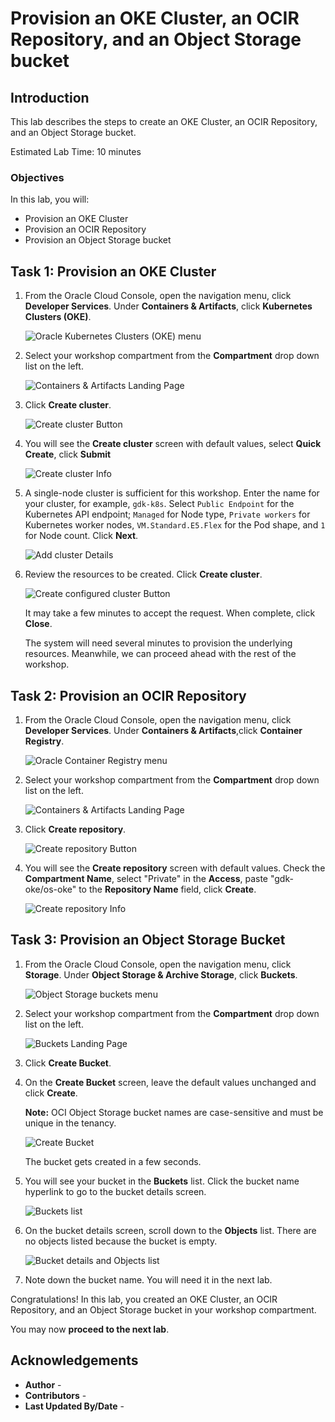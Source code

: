# Provision an OKE Cluster, an OCIR Repository, and an Object Storage bucket

## Introduction

This lab describes the steps to create an OKE Cluster, an OCIR Repository, and an Object Storage bucket.

Estimated Lab Time: 10 minutes

### Objectives

In this lab, you will:

* Provision an OKE Cluster
* Provision an OCIR Repository
* Provision an Object Storage bucket

## Task 1: Provision an OKE Cluster

1. From the Oracle Cloud Console, open the navigation menu, click **Developer Services**. Under **Containers & Artifacts**, click **Kubernetes Clusters (OKE)**.

   ![Oracle Kubernetes Clusters (OKE) menu](https://oracle-livelabs.github.io/common/images/console/developer-OKE.png)

2. Select your workshop compartment from the **Compartment** drop down list on the left. 

    ![Containers & Artifacts Landing Page](images/compartment-name-oke.png#input)

3. Click **Create cluster**.

    ![Create cluster Button](images/create-cluster.png#input)

4. You will see the **Create cluster** screen with default values, select **Quick Create**, click **Submit**

    ![Create cluster Info](images/create-cluster-info.png#input)

5. A single-node cluster is sufficient for this workshop. Enter the name for your cluster, for example, `gdk-k8s`. Select `Public Endpoint` for the Kubernetes API endpoint; `Managed` for Node type, `Private workers` for Kubernetes worker nodes, `VM.Standard.E5.Flex` for the Pod shape, and `1` for Node count. Click **Next**.

    ![Add cluster Details](images/add-cluster-details.png)

6. Review the resources to be created. Click **Create cluster**.

    ![Create configured cluster Button](images/create-cluster-2.png)

    It may take a few minutes to accept the request. When complete, click **Close**. 
    
    The system will need several minutes to provision the underlying resources. Meanwhile, we can proceed ahead with the rest of the workshop.

## Task 2: Provision an OCIR Repository

1. From the Oracle Cloud Console, open the navigation menu, click **Developer Services**. Under **Containers & Artifacts**,click **Container Registry**.

   ![Oracle Container Registry menu](https://oracle-livelabs.github.io/common/images/console/developer-container-registry.png)

2. Select your workshop compartment from the **Compartment** drop down list on the left. 

    ![Containers & Artifacts Landing Page](images/compartment-name-container.png#input)

3. Click **Create repository**.

    ![Create repository Button](images/create-repository.png#input)

4. You will see the **Create repository** screen with default values. Check the **Compartment Name**, select "Private" in  the **Access**, paste "gdk-oke/os-oke" to the **Repository Name** field, click **Create**.

    ![Create repository Info](images/create-repository-info.png#input)

## Task 3: Provision an Object Storage Bucket

1. From the Oracle Cloud Console, open the navigation menu, click **Storage**. Under **Object Storage & Archive Storage**, click **Buckets**.

   ![Object Storage buckets menu](https://oracle-livelabs.github.io/common/images/console/storage-buckets.png)

2. Select your workshop compartment from the **Compartment** drop down list on the left.

   ![Buckets Landing Page](images/buckets-landing-page.jpg)

3. Click **Create Bucket**.

4. On the **Create Bucket** screen, leave the default values unchanged and click **Create**.

   **Note:** OCI Object Storage bucket names are case-sensitive and must be unique in the tenancy.

   ![Create Bucket](images/create-bucket.jpg)

   The bucket gets created in a few seconds.

5. You will see your bucket in the **Buckets** list. Click the bucket name hyperlink to go to the bucket details screen.

   ![Buckets list](images/buckets-list.jpg)

6. On the bucket details screen, scroll down to the **Objects** list. There are no objects listed because the bucket is empty.

   ![Bucket details and Objects list](images/objects-list.jpg)

7. Note down the bucket name. You will need it in the next lab.

Congratulations! In this lab, you created an OKE Cluster, an OCIR Repository, and an Object Storage bucket in your workshop compartment.

You may now **proceed to the next lab**.

## Acknowledgements

* **Author** - [](var:author)
* **Contributors** - [](var:contributors)
* **Last Updated By/Date** - [](var:last_updated)
